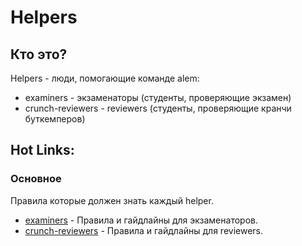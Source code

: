 # Helpers

## Кто это?

Helpers - люди, помогающие команде alem:

- examiners - экзаменаторы (студенты, проверяющие экзамен)
- crunch-reviewers - reviewers (студенты, проверяющие кранчи буткемперов)

## Hot Links:

### Основное

Правила которые должен знать каждый helper.

- [examiners](examiners.md) - Правила и гайдлайны для экзаменаторов.
- [crunch-reviewers](crunch-reviewers.md) - Правила и гайдлайны для reviewers.
